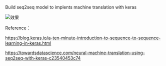 Build seq2seq model to implents machine translation with keras

![效果](https://github.com/guodalongplus/Machine-Learning/blob/master/Machine%20Translation/display.png)











Reference：

https://blog.keras.io/a-ten-minute-introduction-to-sequence-to-sequence-learning-in-keras.html

https://towardsdatascience.com/neural-machine-translation-using-seq2seq-with-keras-c23540453c74
